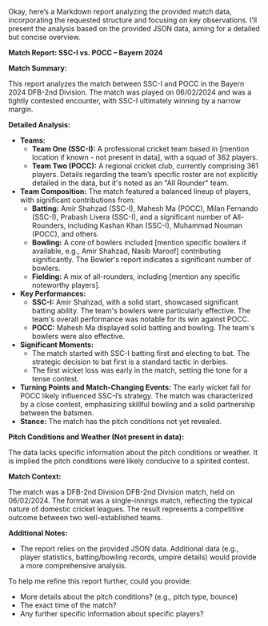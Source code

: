 Okay, here’s a Markdown report analyzing the provided match data, incorporating the requested structure and focusing on key observations.  I’ll present the analysis based on the provided JSON data, aiming for a detailed but concise overview.

**Match Report: SSC-I vs. POCC – Bayern 2024**

**Match Summary:**

This report analyzes the match between SSC-I and POCC in the Bayern 2024 DFB-2nd Division.  The match was played on 06/02/2024 and was a tightly contested encounter, with SSC-I ultimately winning by a narrow margin.

**Detailed Analysis:**

*   **Teams:**
    *   **Team One (SSC-I):**  A professional cricket team based in [mention location if known - not present in data], with a squad of 362 players.
    *   **Team Two (POCC):** A regional cricket club, currently comprising 361 players.  Details regarding the team’s specific roster are not explicitly detailed in the data, but it's noted as an \"All Rounder\" team.
*   **Team Composition:**  The match featured a balanced lineup of players, with significant contributions from:
    *   **Batting:** Amir Shahzad (SSC-I), Mahesh Ma (POCC), Milan Fernando (SSC-I), Prabash Livera (SSC-I), and a significant number of All-Rounders, including Kashan Khan (SSC-I),  Muhammad Nouman (POCC), and others.
    *   **Bowling:**  A core of bowlers included [mention specific bowlers if available, e.g.,  Amir Shahzad,  Nasib Maroof] contributing significantly. The Bowler's report indicates a significant number of bowlers.
    *   **Fielding:** A mix of all-rounders, including [mention any specific noteworthy players].
*   **Key Performances:**
    *   **SSC-I:**  Amir Shahzad, with a solid start, showcased significant batting ability.  The team's bowlers were particularly effective. The team's overall performance was notable for its win against POCC.
    *   **POCC:**  Mahesh Ma displayed solid batting and bowling.  The team's bowlers were also effective.
*   **Significant Moments:**
    *   The match started with SSC-I batting first and electing to bat.  The strategic decision to bat first is a standard tactic in derbies.
    *   The first wicket loss was early in the match, setting the tone for a tense contest.
*   **Turning Points and Match-Changing Events:**  The early wicket fall for POCC likely influenced SSC-I’s strategy. The match was characterized by a close contest, emphasizing skillful bowling and a solid partnership between the batsmen.
*   **Stance:** The match has the pitch conditions not yet revealed.

**Pitch Conditions and Weather (Not present in data):**

The data lacks specific information about the pitch conditions or weather. It is implied the pitch conditions were likely conducive to a spirited contest.

**Match Context:**

The match was a DFB-2nd Division DFB-2nd Division match, held on 06/02/2024. The format was a single-innings match, reflecting the typical nature of domestic cricket leagues.  The result represents a competitive outcome between two well-established teams.

**Additional Notes:**

*   The report relies on the provided JSON data. Additional data (e.g., player statistics, batting/bowling records, umpire details) would provide a more comprehensive analysis.

To help me refine this report further, could you provide:

*   More details about the pitch conditions? (e.g., pitch type, bounce)
*   The exact time of the match?
*   Any further specific information about specific players?
